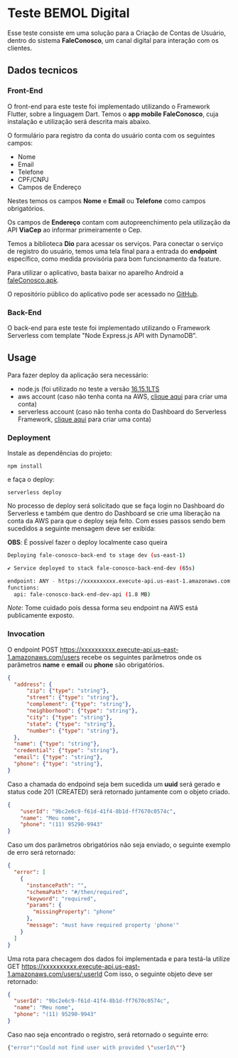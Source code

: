 <!--
title: 'Serverless Framework Node Express API service backed by DynamoDB on AWS'
description: 'This template demonstrates how to develop and deploy a simple Node Express API service backed by DynamoDB running on AWS Lambda using the traditional Serverless Framework.'
layout: Doc
framework: v3
platform: AWS
language: nodeJS
priority: 1
authorLink: 'https://github.com/serverless'
authorName: 'Serverless, inc.'
authorAvatar: 'https://avatars1.githubusercontent.com/u/13742415?s=200&v=4'
-->

# Teste BEMOL Digital

Esse teste consiste em uma solução para a Criação de Contas de Usuário, dentro do sistema __FaleConosco__, um canal digital para interação com os clientes.



## Dados tecnicos

### Front-End
O front-end para este teste foi implementado utilizando o Framework Flutter, sobre a linguagem Dart. Temos o __app mobile FaleConosco__, cuja instalação e utilização será descrita mais abaixo. 


O formulário para registro da conta do usuário conta com os seguintes campos:
* Nome
* Email
* Telefone
* CPF/CNPJ
* Campos de Endereço

Nestes temos os campos __Nome__ e __Email__ ou __Telefone__ como campos obrigatórios.

Os campos de __Endereço__ contam com autopreenchimento pela utilização da API __ViaCep__ ao informar primeiramente o Cep.

Temos a biblioteca __Dio__ para acessar os serviços. Para conectar o serviço de registro do usuário, temos uma tela final para a entrada do __endpoint__ específico, como medida provisória para bom funcionamento da feature.

Para utilizar o aplicativo, basta baixar no aparelho Android a [faleConosco.apk](https://www.google.com.br/).

O repositório público do aplicativo pode ser acessado no [GitHub](https://github.com/JuliaOP/create_account).

### Back-End

O back-end para este teste foi implementado utilizando o Framework Serverless com template "Node Express.js API with DynamoDB".


## Usage

Para fazer deploy da aplicação sera necessário:
* node.js (foi utilizado no teste a versão [16.15.1LTS](https://nodejs.org/dist/v16.15.1/node-v16.15.1-x64.msi)
* aws account (caso não tenha conta na AWS, [clique aqui](https://portal.aws.amazon.com/billing/signup) para criar uma conta)
* serverless account (caso não tenha conta do Dashboard do Serverless Framework, [clique aqui](https://app.serverless.com/) para criar uma conta)

### Deployment

Instale as dependências do projeto:

```
npm install
```

e faça o deploy:

```
serverless deploy
```

No processo de deploy será solicitado que se faça login no Dashboard do Serverless e também que dentro do Dashboard se crie uma liberação na conta da AWS para que o deploy seja feito.
Com esses passos sendo bem sucedidos a seguinte mensagem deve ser exibida:

__OBS__: É possível fazer o deploy localmente caso queira

```bash
Deploying fale-conosco-back-end to stage dev (us-east-1)

✔ Service deployed to stack fale-conosco-back-end-dev (65s)

endpoint: ANY - https://xxxxxxxxxx.execute-api.us-east-1.amazonaws.com
functions:
  api: fale-conosco-back-end-dev-api (1.8 MB)
```

_Note_: Tome cuidado pois dessa forma seu endpoint na AWS está publicamente exposto.

### Invocation

O endpoint POST https://xxxxxxxxxx.execute-api.us-east-1.amazonaws.com/users recebe os seguintes parâmetros onde os parâmetros __name__ e __email__ ou __phone__ são obrigatórios.

```json
{
  "address": {
      "zip": {"type": "string"},
      "street": {"type": "string"},
      "complement": {"type": "string"},
      "neighborhood": {"type": "string"},
      "city": {"type": "string"},
      "state": {"type": "string"},
      "number": {"type": "string"},
  },
  "name": {"type": "string"},
  "credential": {"type": "string"},
  "email": {"type": "string"},
  "phone": {"type": "string"},
}
```

Caso a chamada do endpoind seja bem sucedida um __uuid__ será gerado e status code 201 (CREATED) será retornado juntamente com o objeto criado.


```json
{
    "userId": "9bc2e6c9-f61d-41f4-8b1d-ff7670c0574c",
    "name": "Meu nome",
    "phone": "(11) 95290-9943"
}
```

Caso um dos parâmetros obrigatórios não seja enviado, o seguinte exemplo de erro será retornado:

```json
{
  "error": [
    {
      "instancePath": "",
      "schemaPath": "#/then/required",
      "keyword": "required",
      "params": {
        "missingProperty": "phone"
      },
      "message": "must have required property 'phone'"
    }
  ]
}
```

Uma rota para checagem dos dados foi implementada e para testá-la utilize GET https://xxxxxxxxxx.execute-api.us-east-1.amazonaws.com/users/:userId
Com isso, o seguinte objeto deve ser retornado:

```json
{
  "userId": "9bc2e6c9-f61d-41f4-8b1d-ff7670c0574c",
  "name": "Meu nome",
  "phone": "(11) 95290-9943"
}
```

Caso nao seja encontrado o registro, será retornado o seguinte erro:

```bash
{"error":"Could not find user with provided \"userId\""}
```